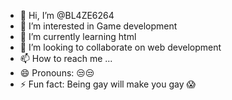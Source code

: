 - 👋 Hi, I’m @BL4ZE6264
- 👀 I’m interested in Game development 
- 🌱 I’m currently learning html
- 💞️ I’m looking to collaborate on web development 
- 📫 How to reach me ...
- 😄 Pronouns: 😒😒
- ⚡ Fun fact: Being gay will make you gay 😱

<!---
BL4ZE6264/BL4ZE6264 is a ✨ special ✨ repository because its `README.md` (this file) appears on your GitHub profile.
You can click the Preview link to take a look at your changes.
--->
